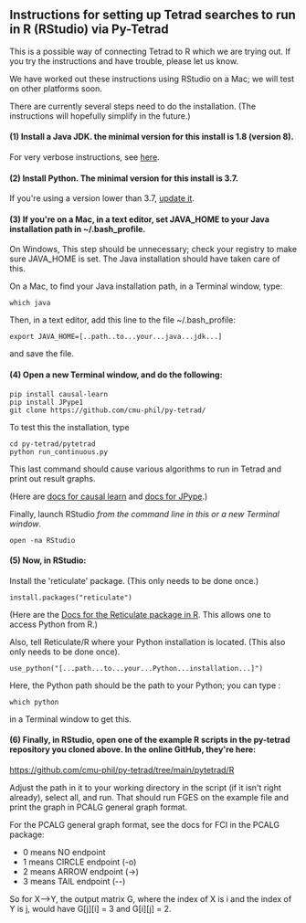 ## Instructions for setting up Tetrad searches to run in R (RStudio) via Py-Tetrad

This is a possible way of connecting Tetrad to R which we are trying out. If you try the instructions and have trouble, please let us know. 

We have worked out these instructions using RStudio on a Mac; we will test on other platforms soon.

There are currently several steps need to do the installation. (The instructions will hopefully simplify in the future.)

#### (1) Install a Java JDK. the minimal version for this install is 1.8 (version 8).

For very verbose instructions, see [here](https://github.com/cmu-phil/tetrad/wiki/Setting-up-Java-for-Tetrad).

#### (2) Install Python. The minimal version for this install is 3.7.

If you're using a version lower than 3.7, [update it](https://www.pythoncentral.io/how-to-update-python/). 

#### (3) If you're on a Mac, in a text editor, set JAVA_HOME to your Java installation path in ~/.bash_profile.

On Windows, This step should be unnecessary; check your registry to make sure JAVA_HOME is set. The Java installation should have taken care of this.

On a Mac, to find your Java installation path, in a Terminal window, type:
```
which java
```
Then, in a text editor, add this line to the file ~/.bash_profile:
```
export JAVA_HOME=[..path..to...your...java...jdk...]
```
and save the file.

#### (4) Open a new Terminal window, and do the following:
```
pip install causal-learn
pip install JPype1  
git clone https://github.com/cmu-phil/py-tetrad/
```
To test this the installation, type
```
cd py-tetrad/pytetrad
python run_continuous.py
```
This last command should cause various algorithms to run in Tetrad and print out result graphs.

(Here are [docs for causal learn](https://causal-learn.readthedocs.io/en/latest/) and [docs for JPype](https://jpype.readthedocs.io/en/latest/index.html).)

Finally, launch RStudio _from the command line in this or a new Terminal window_.
```
open -na RStudio
```
#### (5) Now, in RStudio:

Install the 'reticulate' package. (This only needs to be done once.)
```
install.packages("reticulate")
```
(Here are the [Docs for the Reticulate package in R](https://rstudio.github.io/reticulate/). This allows one to access Python from R.)

Also, tell Reticulate/R where your Python installation is located. (This also only needs to be done once).
```
use_python("[...path...to...your...Python...installation...]")
```
Here, the Python path should be the path to your Python; you can type :
```
which python
```
in a Terminal window to get this.
 
#### (6) Finally, in RStudio, open one of the example R scripts in the py-tetrad repository you cloned above. In the online GitHub, they're here:

https://github.com/cmu-phil/py-tetrad/tree/main/pytetrad/R

Adjust the path in it to your working directory in the script (if it isn't right already), select all, and run. That should run FGES on the example file and print the graph in PCALG general graph format. 

For the PCALG general graph format, see the docs for FCI in the PCALG package:
* 0 means NO endpoint
* 1 means CIRCLE endpoint (-o)
* 2 means ARROW endpoint (->)
* 3 means TAIL endpoint (--)

So for X-->Y, the output matrix G, where the index of X is i and the index of Y is j, would have G[j][i] = 3 and G[i][j] = 2.
